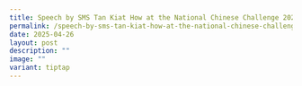 ```yaml
---
title: Speech by SMS Tan Kiat How at the National Chinese Challenge 2025 Finals
permalink: /speech-by-sms-tan-kiat-how-at-the-national-chinese-challenge-2025-finals/
date: 2025-04-26
layout: post
description: ""
image: ""
variant: tiptap
---
```

